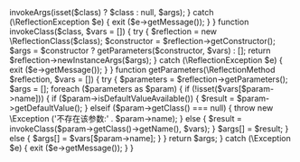<?php
$router = $_GET['s'];
$html_suffix = '.html';
list($module, $class, $method) = explode('/', strtolower(substr($router, 0, -strlen($html_suffix))));
$ControllerFile = '/app/' . $module . '/controller/' . ucfirst($class) . '.php';
is_file($ControllerFile) && require($ControllerFile);

if (class_exists($class)) {
    $instance = invokeClass($class, $_GET);
    var_dump(invokeMethod([$instance, $method], $_GET));

}

function invokeMethod($method, $vars)
{
    try {
        if (is_array($method)) {
            $class = $method[0];
            $reflection = new \ReflectionMethod($class, $method[1]);
        } else {
            $reflection = new \ReflectionMethod($method);
        }

        $args = getParameters($reflection, $vars);
        return $reflection->invokeArgs(isset($class) ? $class : null, $args);
    } catch (\ReflectionException $e) {
        exit ($e->getMessage());
    }
}

function invokeClass($class, $vars = [])
{
    try {
        $reflection = new \ReflectionClass($class);
        $constructor = $reflection->getConstructor();
        $args = $constructor ? getParameters($constructor, $vars) : [];
        return $reflection->newInstanceArgs($args);
    } catch (\ReflectionException $e) {
        exit ($e->getMessage());
    }
}

function getParameters(\ReflectionMethod $reflection, $vars = [])
{
    try {
        $parameters = $reflection->getParameters();
        $args = [];
        foreach ($parameters as $param) {
            if (!isset($vars[$param->name])) {
                if ($param->isDefaultValueAvailable()) {
                    $result = $param->getDefaultValue();
                } elseif ($param->getClass() === null) {
                    throw new \Exception ('不存在该参数:' . $param->name);
                } else {
                    $result = invokeClass($param->getClass()->getName(), $vars);
                }
                $args[] = $result;
            } else {
                $args[] = $vars[$param->name];
            }
        }
        return $args;
    } catch (\Exception $e) {
        exit ($e->getMessage());
    }
}


